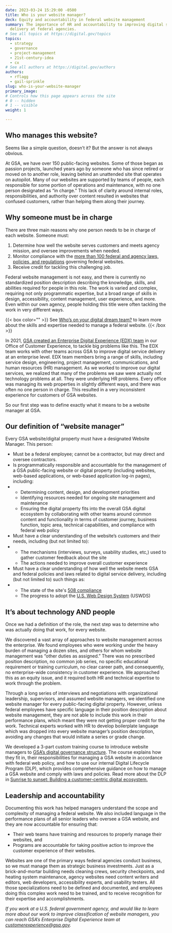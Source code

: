 ```yaml
---
date: 2023-03-24 15:29:00 -0500
title: Who is your website manager?
deck: Equity and accountability in federal website management
summary: The importance of HR and accountability to improving digital service
  delivery at federal agencies.
# See all topics at https://digital.gov/topics
topics:
  - strategy
  - governance
  - project-management
  - 21st-century-idea
  - cx
# See all authors at https://digital.gov/authors
authors:
  - rflagg
  - gail-sprinkle
slug: who-is-your-website-manager
primary_image: 
# Controls how this page appears across the site
# 0 -- hidden
# 1 -- visible
weight: 1

---
```


## Who manages this website?

Seems like a simple question, doesn’t it? But the answer is not always obvious.

At GSA, we have over 150 public-facing websites. Some of those began as passion projects, launched years ago by someone who has since retired or moved on to another role, leaving behind an unattended site that operates on autopilot. Many of our websites are supported by teams of people, each responsible for some portion of operations and maintenance, with no one person designated as “in charge.” This lack of clarity around internal roles, responsibilities, and authority over content resulted in websites that confused customers, rather than helping them along their journey. 

## Why someone must be in charge

There are three main reasons why one person needs to be in charge of each website. Someone must:

1. Determine how well the website serves customers and meets agency mission, and oversee improvements when needed.
2. Monitor compliance with the [more than 100 federal and agency laws, policies, and regulations](https://digital.gov/resources/checklist-of-requirements-for-federal-digital-services/?dg) governing federal websites.
3. Receive credit for tackling this challenging job.

Federal website management is not easy, and there is currently no standardized position description describing the knowledge, skills, and abilities required for people in this role. The work is varied and complex, requiring not only programmatic expertise, but a broad range of skills in design, accessibility, content management, user experience, and more. Even within our own agency, people holding this title were often tackling the work in very different ways. 

{{< box color="" >}} See [Who’s on your digital dream team?](https://digital.gov/2020/05/27/whos-on-your-digital-dream-team/) to learn more about the skills and expertise needed to manage a federal website. {{< /box >}}

In 2021, [GSA created an Enterprise Digital Experience (EDX) team](https://digital.gov/2022/10/07/taking-a-design-led-approach-to-digital-modernization/) in our Office of Customer Experience, to tackle big problems like this. The EDX team works with other teams across GSA to improve digital service delivery at an enterprise level. EDX team members bring a range of skills, including service design, engineering, project management, communications, and human resources (HR) management. As we worked to improve our digital services, we realized that many of the problems we saw were actually not technology problems at all. They were underlying HR problems. Every office was managing its web properties in slightly different ways, and there was often no one person in charge. This resulted in a very inconsistent experience for customers of GSA websites.

So our first step was to define exactly what it means to be a website manager at GSA.

## Our definition of “website manager”

Every GSA website/digital property must have a designated Website Manager. This person:

* Must be a federal employee; cannot be a contractor, but may direct and oversee contractors.
* Is programmatically responsible and accountable for the management of a GSA public-facing website or digital property (including websites, web-based applications, or web-based application log-in pages), including:
* * Determining content, design, and development priorities
  * Identifying resources needed for ongoing site management and maintenance
  * Ensuring the digital property fits into the overall GSA digital ecosystem by collaborating with other teams around common content and functionality in terms of customer journey, business function, topic area, technical capabilities, and compliance with federal web policy
* Must have a clear understanding of the website’s customers and their needs, including (but not limited to):
* * The mechanisms (interviews, surveys, usability studies, etc,) used to gather customer feedback about the site
  * The actions needed to improve overall customer experience
* Must have a clear understanding of how well the website meets GSA and federal policies and laws related to digital service delivery, including (but not limited to) such things as:
* * The state of the site's [508 compliance](https://www.section508.gov/)
  * The progress to adopt the [U.S. Web Design System](https://designsystem.digital.gov/) (USWDS)

## It’s about technology AND people

Once we had a definition of the role, the next step was to determine who was actually doing that work, for every website. 

We discovered a vast array of approaches to website management across the enterprise. We found employees who were working under the heavy burden of managing a dozen sites, and others for whom website management was “other duties as assigned.” There was no prescribed position description, no common job series, no specific educational requirement or training curriculum, no clear career path, and consequently, no enterprise-wide consistency in customer experience. We approached this as an equity issue, and it required both HR and technical expertise to work through the problem.

Through a long series of interviews and negotiations with organizational leadership, supervisors, and assumed website managers, we identified one website manager for every public-facing digital property. However, unless federal employees have specific language in their position description about website management, they are not able to include this work in their performance plans, which meant they were not getting proper credit for the work. Technical experts worked with HR to develop boilerplate language which was dropped into every website manager’s position description, avoiding any changes that would initiate a series or grade change. 

We developed a 3-part custom training course to introduce website managers to [GSA’s digital governance structure](https://digital.gov/2023/02/23/digital-governance-at-gsa/). The course explains how they fit in, their responsibilities for managing a GSA website in accordance with federal web policy, and how to use our internal Digital Lifecycle Program (DLP), which provides comprehensive guidance on how to manage a GSA website and comply with laws and policies. Read more about the DLP in [Sunrise to sunset: Building a customer-centric digital ecosystem.](https://digital.gov/2022/10/14/sunrise-to-sunset-building-a-customer-centric-digital-ecosystem/)

## Leadership and accountability

Documenting this work has helped managers understand the scope and complexity of managing a federal website. We also included language in the performance plans of all senior leaders who oversee a GSA website, and they are now accountable for ensuring that:

* Their web teams have training and resources to properly manage their websites, and
* Programs are accountable for taking positive action to improve the customer experience of their websites.

Websites are one of the primary ways federal agencies conduct business, so we must manage them as strategic business investments. Just as a brick-and-mortar building needs cleaning crews, security checkpoints, and heating system maintenance, agency websites need content writers and editors, web developers, accessibility experts, and usability testers. All those specializations need to be defined and documented, and employees doing this complex work need to be trained, and to receive recognition for their expertise and accomplishments.

*If you work at a U.S. federal government agency, and would like to learn more about our work to improve classification of website managers, you can reach GSA’s Enterprise Digital Experience team at [customerexperience@gsa.gov](mailto:customerexperience@gsa.gov).*
